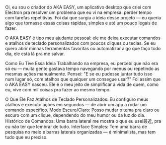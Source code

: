 Oi, eu sou o criador do AKA EASY, um aplicativo desktop que criei com Electron pra resolver um problema que eu vi na empresa: perder tempo com tarefas repetitivas. 
Foi daí que surgiu a ideia desse projeto — eu queria algo que tornasse essas coisas rápidas, simples e até um pouco legais de fazer.

O AKA EASY é tipo meu ajudante pessoal: ele me deixa executar comandos e atalhos de teclado personalizados com poucos cliques ou teclas. 
Se eu quero abrir minhas ferramentas favoritas ou automatizar algo que faço todo dia, ele está lá pra me salvar.

Como Eu Tive Essa Ideia
Trabalhando na empresa, eu percebi que não era só eu — muita gente gastava tempo navegando por menus ou repetindo as mesmas ações manualmente. 
Pensei: "E se eu pudesse juntar tudo isso num lugar só, com atalhos que qualquer um consegue usar?" Foi assim que o AKA EASY nasceu. 
Ele é o meu jeito de simplificar a vida de quem, como eu, vive com mil coisas pra fazer ao mesmo tempo.


O Que Ele Faz
Atalhos de Teclado Personalizados: Eu configuro meus atalhos e executo ações em segundos — de abrir um app a rodar um comando específico.
Modo Escuro/Claro: Posso mudar o tema pra claro ou escuro com um clique, dependendo do meu humor ou da luz do dia.
Histórico de Comandos: Uma barra lateral me mostra o que eu usei最近, pra eu não ter que lembrar de tudo.
Interface Simples: Tem uma barra de pesquisa no meio e barras laterais organizadas — é minimalista, mas tem tudo que eu preciso.
